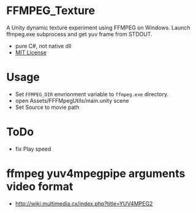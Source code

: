 # FFMPEG_Texture
A Unity dynamic texture experiment using FFMPEG on Windows.
Launch ffmpeg.exe subprocess and get yuv frame from STDOUT.

* pure C#, not native dll
* [MIT License](LICENSE)

# Usage

* Set ``FFMPEG_DIR`` envrionment variable to ``ffmpeg.exe`` directory.
* open Assets/FFFMpegUtils/main.unity scene
* Set Source to movie path 

# ToDo

* fix Play speed

# ffmpeg yuv4mpegpipe arguments video format

* http://wiki.multimedia.cx/index.php?title=YUV4MPEG2

